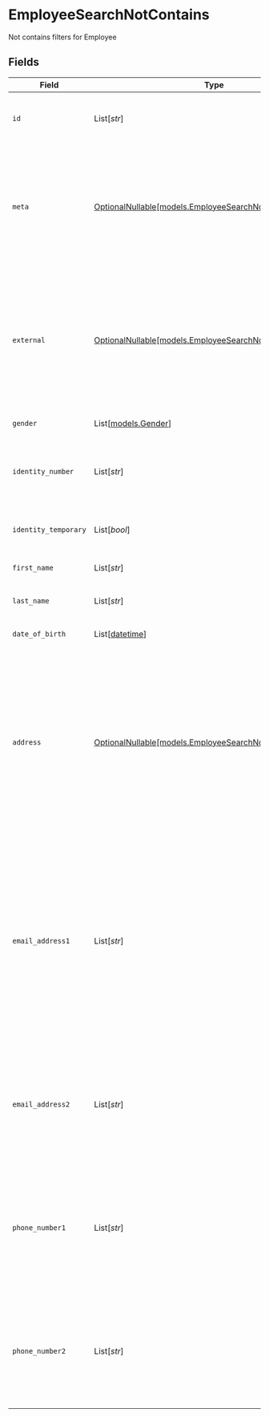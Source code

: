 # EmployeeSearchNotContains

Not contains filters for Employee


## Fields

| Field                                                                                                                                                                                                                                                   | Type                                                                                                                                                                                                                                                    | Required                                                                                                                                                                                                                                                | Description                                                                                                                                                                                                                                             | Example                                                                                                                                                                                                                                                 |
| ------------------------------------------------------------------------------------------------------------------------------------------------------------------------------------------------------------------------------------------------------- | ------------------------------------------------------------------------------------------------------------------------------------------------------------------------------------------------------------------------------------------------------- | ------------------------------------------------------------------------------------------------------------------------------------------------------------------------------------------------------------------------------------------------------- | ------------------------------------------------------------------------------------------------------------------------------------------------------------------------------------------------------------------------------------------------------- | ------------------------------------------------------------------------------------------------------------------------------------------------------------------------------------------------------------------------------------------------------- |
| `id`                                                                                                                                                                                                                                                    | List[*str*]                                                                                                                                                                                                                                             | :heavy_minus_sign:                                                                                                                                                                                                                                      | Unique identifier for the Employee                                                                                                                                                                                                                      | [<br/>"123e4567-e89b-12d3-a456-426614174000"<br/>]                                                                                                                                                                                                      |
| `meta`                                                                                                                                                                                                                                                  | [OptionalNullable[models.EmployeeSearchNotContainsMeta]](../models/employeesearchnotcontainsmeta.md)                                                                                                                                                    | :heavy_minus_sign:                                                                                                                                                                                                                                      | Metadata information for the Employee                                                                                                                                                                                                                   | {<br/>"createdBy": [<br/>"123e4567-e89b-12d3-a456-426614174000"<br/>],<br/>"updatedBy": [<br/>"123e4567-e89b-12d3-a456-426614174000"<br/>]<br/>}                                                                                                        |
| `external`                                                                                                                                                                                                                                              | [OptionalNullable[models.EmployeeSearchNotContainsExternal]](../models/employeesearchnotcontainsexternal.md)                                                                                                                                            | :heavy_minus_sign:                                                                                                                                                                                                                                      | External is a reusable object that can be used to store external information about the employee placement from another system, used for third-party integration tracking.                                                                               | {<br/>"sourceID": [<br/>"example"<br/>],<br/>"source": [<br/>"example"<br/>]<br/>}                                                                                                                                                                      |
| `gender`                                                                                                                                                                                                                                                | List[[models.Gender](../models/gender.md)]                                                                                                                                                                                                              | :heavy_minus_sign:                                                                                                                                                                                                                                      | The gender of the employee                                                                                                                                                                                                                              |                                                                                                                                                                                                                                                         |
| `identity_number`                                                                                                                                                                                                                                       | List[*str*]                                                                                                                                                                                                                                             | :heavy_minus_sign:                                                                                                                                                                                                                                      | The identity number of the employee, must be unique within the organization.                                                                                                                                                                            | [<br/>"example"<br/>]                                                                                                                                                                                                                                   |
| `identity_temporary`                                                                                                                                                                                                                                    | List[*bool*]                                                                                                                                                                                                                                            | :heavy_minus_sign:                                                                                                                                                                                                                                      | If the identity number is temporary for the employee                                                                                                                                                                                                    | [<br/>true<br/>]                                                                                                                                                                                                                                        |
| `first_name`                                                                                                                                                                                                                                            | List[*str*]                                                                                                                                                                                                                                             | :heavy_minus_sign:                                                                                                                                                                                                                                      | The first name of the employee                                                                                                                                                                                                                          | [<br/>"example"<br/>]                                                                                                                                                                                                                                   |
| `last_name`                                                                                                                                                                                                                                             | List[*str*]                                                                                                                                                                                                                                             | :heavy_minus_sign:                                                                                                                                                                                                                                      | The last name of the employee                                                                                                                                                                                                                           | [<br/>"example"<br/>]                                                                                                                                                                                                                                   |
| `date_of_birth`                                                                                                                                                                                                                                         | List[[datetime](https://docs.python.org/3/library/datetime.html#datetime-objects)]                                                                                                                                                                      | :heavy_minus_sign:                                                                                                                                                                                                                                      | The date of birth of the employee                                                                                                                                                                                                                       | [<br/>"2024-01-15"<br/>]                                                                                                                                                                                                                                |
| `address`                                                                                                                                                                                                                                               | [OptionalNullable[models.EmployeeSearchNotContainsAddress]](../models/employeesearchnotcontainsaddress.md)                                                                                                                                              | :heavy_minus_sign:                                                                                                                                                                                                                                      | The address of the employee                                                                                                                                                                                                                             | {<br/>"postalAddress": [<br/>"example"<br/>],<br/>"postalCode": [<br/>"example"<br/>],<br/>"postalCity": [<br/>"example"<br/>],<br/>"countryCode": [<br/>"example"<br/>],<br/>"municipalityCode": [<br/>"example"<br/>]<br/>}                           |
| `email_address1`                                                                                                                                                                                                                                        | List[*str*]                                                                                                                                                                                                                                             | :heavy_minus_sign:                                                                                                                                                                                                                                      | The primary email address of the employee, will be used for communication with the employee from the system and must be unique within the organization.<br/>Can be used to login to the system if password-authentication is enabled for the organization.<br/> | [<br/>"example"<br/>]                                                                                                                                                                                                                                   |
| `email_address2`                                                                                                                                                                                                                                        | List[*str*]                                                                                                                                                                                                                                             | :heavy_minus_sign:                                                                                                                                                                                                                                      | The secondary email address of the employee, will not be used within the system, but will be displayed for contact information.                                                                                                                         | [<br/>"example"<br/>]                                                                                                                                                                                                                                   |
| `phone_number1`                                                                                                                                                                                                                                         | List[*str*]                                                                                                                                                                                                                                             | :heavy_minus_sign:                                                                                                                                                                                                                                      | The primary phone number of the employee, will be used for communication with the employee from the system and must be unique within the organization.                                                                                                  | [<br/>"example"<br/>]                                                                                                                                                                                                                                   |
| `phone_number2`                                                                                                                                                                                                                                         | List[*str*]                                                                                                                                                                                                                                             | :heavy_minus_sign:                                                                                                                                                                                                                                      | The secondary phone number of the employee, will not be used within the system, but will be displayed for contact information.                                                                                                                          | [<br/>"example"<br/>]                                                                                                                                                                                                                                   |